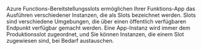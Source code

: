 Azure Functions-Bereitstellungsslots ermöglichen Ihrer Funktions-App das Ausführen verschiedener Instanzen, die als Slots bezeichnet werden. Slots sind verschiedene Umgebungen, die über einen öffentlich verfügbaren Endpunkt verfügbar gemacht werden. Eine App-Instanz wird immer dem Produktionsslot zugeordnet, und Sie können Instanzen, die einem Slot zugewiesen sind, bei Bedarf austauschen.
